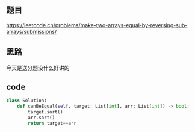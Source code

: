## 题目
https://leetcode.cn/problems/make-two-arrays-equal-by-reversing-sub-arrays/submissions/
## 思路
今天是送分题没什么好讲的
## code
```py
class Solution:
    def canBeEqual(self, target: List[int], arr: List[int]) -> bool:
        target.sort()
        arr.sort()
        return target==arr
